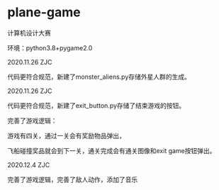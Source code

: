 # plane-game   

计算机设计大赛   

环境：python3.8+pygame2.0  

2020.11.26 ZJC  

代码更符合规范，新建了monster_aliens.py存储外星人群的生成。

2020.11.26 ZJC  

代码更符合规范，新建了exit_button.py存储了结束游戏的按钮。  

完善了游戏逻辑：  

游戏有四关，通过一关会有奖励物品弹出，  

飞船碰撞奖品就会到下一关，通关完成会有通关图像和exit game按钮弹出。  

2020.12.4 ZJC  

完善了游戏逻辑，完善了敌人动作，添加了音乐
